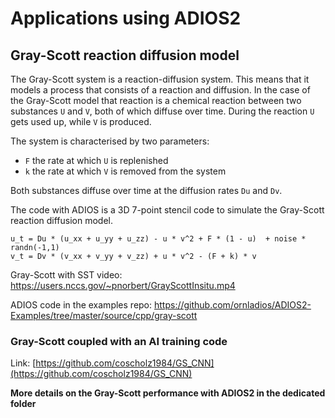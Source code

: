# Applications using ADIOS2

## Gray-Scott reaction diffusion model

The Gray-Scott system is a reaction-diffusion system. This means that it models a process that consists of a reaction and diffusion. In the case of the Gray-Scott model that reaction is a chemical reaction between two substances `U` and `V`, both of which diffuse over time. During the reaction `U` gets used up, while `V` is produced. 

The system is characterised by two parameters: 
- `F` the rate at which `U` is replenished
- `k` the rate at which `V` is removed from the system

Both substances diffuse over time at the diffusion rates `Du` and `Dv`.

The code with ADIOS is a 3D 7-point stencil code to simulate the Gray-Scott reaction diffusion model.

```
u_t = Du * (u_xx + u_yy + u_zz) - u * v^2 + F * (1 - u)  + noise * randn(-1,1)
v_t = Dv * (v_xx + v_yy + v_zz) + u * v^2 - (F + k) * v
```

Gray-Scott with SST video: https://users.nccs.gov/~pnorbert/GrayScottInsitu.mp4

ADIOS code in the examples repo: https://github.com/ornladios/ADIOS2-Examples/tree/master/source/cpp/gray-scott

### Gray-Scott coupled with an AI training code

Link: [https://github.com/coscholz1984/GS_CNN](https://github.com/coscholz1984/GS_CNN)

**More details on the Gray-Scott performance with ADIOS2 in the dedicated folder**
